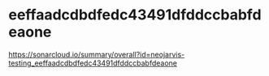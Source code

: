 # eeffaadcdbdfedc43491dfddccbabfdeaone
https://sonarcloud.io/summary/overall?id=neojarvis-testing_eeffaadcdbdfedc43491dfddccbabfdeaone
